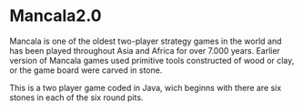 # Mancala2.0

Mancala is one of the oldest two-player strategy games in the world and has been played throughout Asia and Africa for over 7.000 years. Earlier version of Mancala games used primitive tools constructed of wood or clay, or the game board were carved in stone.

This is a two player game coded in Java, wich beginns with there are six stones in each
of the six round pits.
